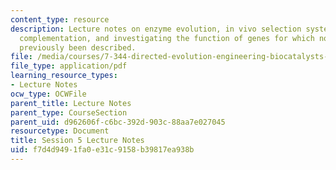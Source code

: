```yaml
---
content_type: resource
description: Lecture notes on enzyme evolution, in vivo selection systems, , genetic
  complementation, and investigating the function of genes for which no function has
  previously been described.
file: /media/courses/7-344-directed-evolution-engineering-biocatalysts-spring-2008/f7d4d9491fa0e31c9158b39817ea938b_ses5_ln.pdf
file_type: application/pdf
learning_resource_types:
- Lecture Notes
ocw_type: OCWFile
parent_title: Lecture Notes
parent_type: CourseSection
parent_uid: d962606f-c6bc-392d-903c-88aa7e027045
resourcetype: Document
title: Session 5 Lecture Notes
uid: f7d4d949-1fa0-e31c-9158-b39817ea938b
---
```

